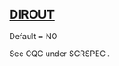 ## [DIROUT](https://help.hexagonmi.com/bundle/MSC_Nastran_2022.4/page/Nastran_Combined_Book/qrg/parameters/TOC.DIROUT.xhtml)

Default = NO

See CQC under  SCRSPEC .

